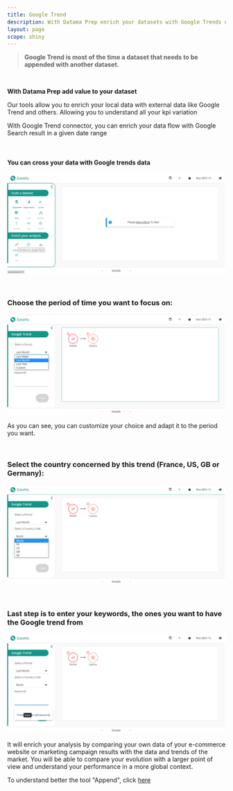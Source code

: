 ```yaml
---
title: Google Trend
description: With Datama Prep enrich your datasets with Google Trends data.
layout: page
scope: shiny
---
```


> **Google Trend is most of the time a dataset that needs to be appended with another dataset.**

<br>

**With Datama Prep add value to your dataset**

Our tools allow you to enrich your local data with external data like Google Trend and others. Allowing you to understand all your kpi variation

With Google Trend connector, you can enrich your data flow with Google Search result in a given date range

<br>

#### You can cross your data with Google trends data

![image](images/Googletrendstep1.png)

<br>

### Choose the period of time you want to focus on:

![image](images/Googletrendstep2.png)

As you can see, you can customize your choice and adapt it to the period you want.

<br>

### Select the country concerned by this trend (France, US, GB or Germany):

![image](images/Googletrendstep3.png)

<br>

### Last step is to enter your keywords, the ones you want to have the Google trend from

![image](images/Googletrendstep4.png)

It will enrich your analysis by comparing your own data of your e-commerce website or marketing campaign results with the data and trends of the market. You will be able to compare your evolution with a larger point of view and understand your performance in a more global context.

To understand better the tool "Append", click [here]({{site.url}}/{{site.baseurl}}/core_app/prep/sidebar/actions/Append.html)
